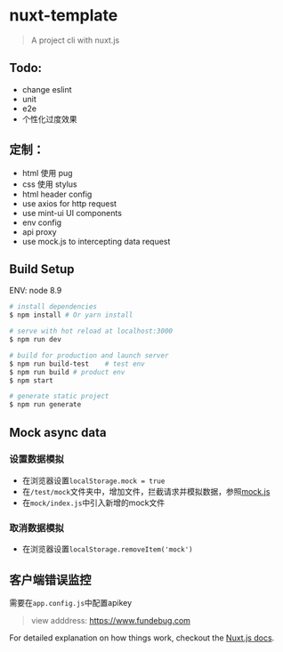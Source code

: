 # nuxt-template

> A project cli with nuxt.js

## Todo:
- change eslint
- unit
- e2e
- 个性化过度效果

## 定制：
- html 使用 pug
- css 使用 stylus
- html header config
- use axios for http request
- use mint-ui UI components
- env config
- api proxy
- use mock.js to intercepting data request

## Build Setup

ENV: node 8.9

``` bash
# install dependencies
$ npm install # Or yarn install

# serve with hot reload at localhost:3000
$ npm run dev

# build for production and launch server
$ npm run build-test	# test env
$ npm run build	# product env
$ npm start

# generate static project
$ npm run generate
```

## Mock async data
### 设置数据模拟
- 在浏览器设置`localStorage.mock = true`
- 在`/test/mock`文件夹中，增加文件，拦截请求并模拟数据，参照[mock.js](http://mockjs.com/)
- 在`mock/index.js`中引入新增的mock文件

### 取消数据模拟
- 在浏览器设置`localStorage.removeItem('mock')`

## 客户端错误监控
需要在`app.config.js`中配置apikey
> view adddress: https://www.fundebug.com

For detailed explanation on how things work, checkout the [Nuxt.js docs](https://github.com/nuxt/nuxt.js).